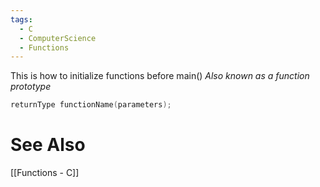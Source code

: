 ```yaml
---
tags:
  - C
  - ComputerScience
  - Functions
---
```

This is how to initialize functions before main()
*Also known as a function prototype*
``` c
returnType functionName(parameters);
```

# See Also
[[Functions - C]]